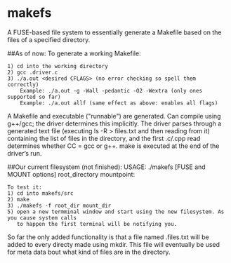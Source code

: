 makefs
======

A FUSE-based file system to essentially generate a Makefile based on the files of a specified directory. 

##As of now:
To generate a working Makefile:

    1) cd into the working directory
    2) gcc .driver.c
    3) ./a.out <desired CFLAGS> (no error checking so spell them correctly)
        Example: ./a.out -g -Wall -pedantic -O2 -Wextra (only ones supported so far)
        Example: ./a.out allf (same effect as above: enables all flags)

A Makefile and executable ("runnable") are generated. Can compile using g++/gcc; the driver determines this implicitly. The driver parses through a generated text file (executing ls -R > files.txt and then reading from it) containing the list of files in the directory, and the first .c/.cpp read determines whether CC = gcc or g++. make is executed at the end of the driver’s run.

##Our current filesystem (not finished):
USAGE: ./makefs [FUSE and MOUNT options] root_directory mountpoint:

    To test it:
    1) cd into makefs/src
    2) make
    3) ./makefs -f root_dir mount_dir
    5) open a new termminal window and start using the new filesystem. As you cause system calls
       to happen the first terminal will be notifying you.
       
So far the only added functionality is that a file named .files.txt will be added to every directy made using mkdir.
This file will eventually be used for meta data bout what kind of files are in the directory.
    

